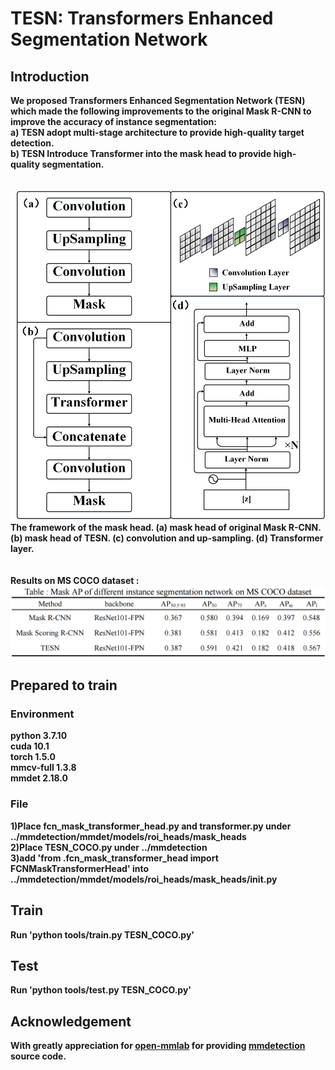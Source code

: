 # TESN: Transformers Enhanced Segmentation Network
## Introduction
__We proposed Transformers Enhanced Segmentation Network (TESN) which made the following improvements to the original Mask R-CNN to improve the accuracy of instance segmentation:<br>
a) TESN adopt multi-stage architecture to provide high-quality target detection.<br>
b) TESN Introduce Transformer into the mask head to provide high-quality segmentation.__<br>
<br>
<br>
![TESN](https://github.com/Wzl-98/TESN/raw/main/Fig/Mask_head.png)<br>
__The framework of the mask head. (a) mask head of original Mask R-CNN. (b) mask head of TESN. (c) convolution and up-sampling. (d) Transformer layer.__<br>
<br>
<br>
__Results on MS COCO dataset :__<br>
![Results](https://github.com/Wzl-98/TESN/raw/main/Fig/Results.png)<br>
## Prepared to train
### Environment
__python 3.7.10<br>
cuda 10.1<br>
torch 1.5.0<br>
mmcv-full 1.3.8<br>
mmdet 2.18.0__
### File
__1)Place fcn_mask_transformer_head.py and transformer.py under ../mmdetection/mmdet/models/roi_heads/mask_heads<br>
2)Place TESN_COCO.py under ../mmdetection<br>
3)add 'from .fcn_mask_transformer_head import FCNMaskTransformerHead' into ../mmdetection/mmdet/models/roi_heads/mask_heads/__init__.py__<br>
## Train
__Run 'python tools/train.py TESN_COCO.py'__
## Test
__Run 'python tools/test.py TESN_COCO.py'__
## Acknowledgement
__With greatly appreciation for [open-mmlab](https://github.com/open-mmlab/mmdetection) for providing [mmdetection](https://github.com/open-mmlab/mmdetection) source code.__
